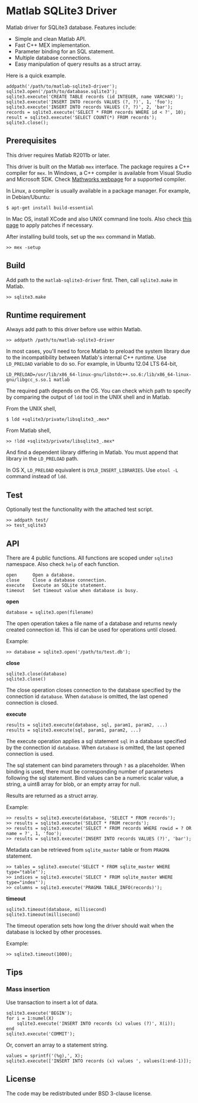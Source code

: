 Matlab SQLite3 Driver
=====================

Matlab driver for SQLite3 database. Features include:

 * Simple and clean Matlab API.
 * Fast C++ MEX implementation.
 * Parameter binding for an SQL statement.
 * Multiple database connections.
 * Easy manipulation of query results as a struct array.

Here is a quick example.

    addpath('/path/to/matlab-sqlite3-driver');
    sqlite3.open('/path/to/database.sqlite3');
    sqlite3.execute('CREATE TABLE records (id INTEGER, name VARCHAR)');
    sqlite3.execute('INSERT INTO records VALUES (?, ?)', 1, 'foo');
    sqlite3.execute('INSERT INTO records VALUES (?, ?)', 2, 'bar');
    records = sqlite3.execute('SELECT * FROM records WHERE id < ?', 10);
    result = sqlite3.execute('SELECT COUNT(*) FROM records');
    sqlite3.close();

Prerequisites
-------------

This driver requires Matlab R2011b or later.

This driver is built on the Matlab `mex` interface. The package requires a C++
compiler for `mex`. In Windows, a C++ compiler is available from Visual Studio
and Microsoft SDK. Check
[Mathworks webpage](http://www.mathworks.com/support/compilers) for a supported
compiler.

In Linux, a compiler is usually available in a package manager. For example,
in Debian/Ubuntu:

    $ apt-get install build-essential

In Mac OS, install XCode and also UNIX command line tools. Also check
[this page](http://www.mathworks.com/support/solutions/en/data/1-FR6LXJ/)
to apply patches if necessary.

After installing build tools, set up the `mex` command in Matlab.

    >> mex -setup

Build
-----

Add path to the `matlab-sqlite3-driver` first. Then, call `sqlite3.make` in
Matlab.

    >> sqlite3.make

Runtime requirement
-------------------

Always add path to this driver before use within Matlab.

    >> addpath /path/to/matlab-sqlite3-driver

In most cases, you'll need to force Matlab to preload the system library due
to the incompatibility between Matlab's internal C++ runtime. Use `LD_PRELOAD`
variable to do so. For example, in Ubuntu 12.04 LTS 64-bit,

    LD_PRELOAD=/usr/lib/x86_64-linux-gnu/libstdc++.so.6:/lib/x86_64-linux-gnu/libgcc_s.so.1 matlab

The required path depends on the OS. You can check which path to specify by
comparing the output of `ldd` tool in the UNIX shell and in Matlab.

From the UNIX shell,

    $ ldd +sqlite3/private/libsqlite3_.mex*

From Matlab shell,

    >> !ldd +sqlite3/private/libsqlite3_.mex*

And find a dependent library differing in Matlab. You must append that library
in the `LD_PRELOAD` path.

In OS X, `LD_PRELOAD` equivalent is `DYLD_INSERT_LIBRARIES`. Use `otool -L`
command instead of `ldd`.

Test
----

Optionally test the functionality with the attached test script.

    >> addpath test/
    >> test_sqlite3

API
---

There are 4 public functions. All functions are scoped under `sqlite3`
namespace. Also check `help` of each function.

    open      Open a database.
    close     Close a database connection.
    execute   Execute an SQLite statement.
    timeout   Set timeout value when database is busy.

__open__

    database = sqlite3.open(filename)

The open operation takes a file name of a database and returns newly created
connection id. This id can be used for operations until closed.

Example:

    >> database = sqlite3.open('/path/to/test.db');

__close__

    sqlite3.close(database)
    sqlite3.close()

The close operation closes connection to the database specified by the
connection id `database`. When `database` is omitted, the last opened
connection is closed.

__execute__

    results = sqlite3.execute(database, sql, param1, param2, ...)
    results = sqlite3.execute(sql, param1, param2, ...)

The execute operation applies a sql statement `sql` in a database specified
by the connection id `database`. When `database` is omitted, the last opened
connection is used.

The sql statement can bind parameters through `?` as a placeholder.
When binding is used, there must be corresponding number of parameters
following the sql statement. Bind values can be a numeric scalar value,
a string, a uint8 array for blob, or an empty array for null.

Results are returned as a struct array.

Example:

    >> results = sqlite3.execute(database, 'SELECT * FROM records');
    >> results = sqlite3.execute('SELECT * FROM records');
    >> results = sqlite3.execute('SELECT * FROM records WHERE rowid = ? OR name = ?', 1, 'foo');
    >> results = sqlite3.execute('INSERT INTO records VALUES (?)', 'bar');

Metadata can be retrieved from `sqlite_master` table or from `PRAGMA`
statement.

    >> tables = sqlite3.execute('SELECT * FROM sqlite_master WHERE type="table"');
    >> indices = sqlite3.execute('SELECT * FROM sqlite_master WHERE type="index"');
    >> columns = sqlite3.execute('PRAGMA TABLE_INFO(records)');

__timeout__

    sqlite3.timeout(database, millisecond)
    sqlite3.timeout(millisecond)

The timeout operation sets how long the driver should wait when the database
is locked by other processes.

Example:

    >> sqlite3.timeout(1000);

Tips
----

### Mass insertion

Use transaction to insert a lot of data.

    sqlite3.execute('BEGIN');
    for i = 1:numel(X)
        sqlite3.execute('INSERT INTO records (x) values (?)', X(i));
    end
    sqlite3.execute('COMMIT');

Or, convert an array to a statement string.

    values = sprintf('(%g),', X);
    sqlite3.execute(['INSERT INTO records (x) values ', values(1:end-1)]);

License
-------

The code may be redistributed under BSD 3-clause license.
